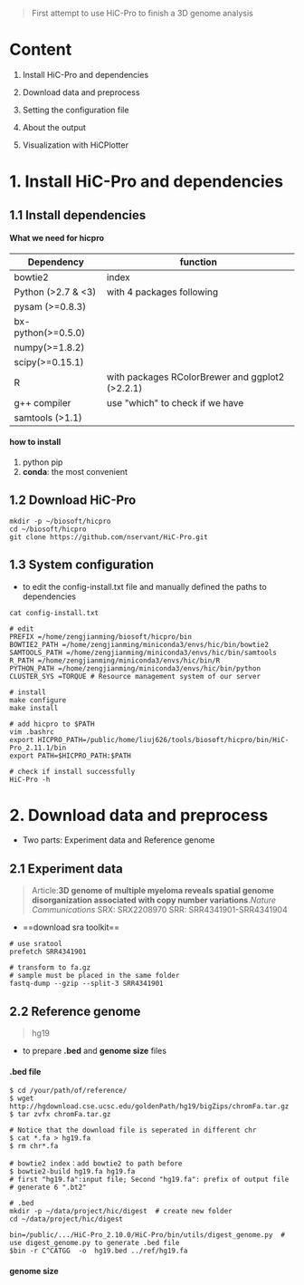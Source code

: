 > First attempt to use HiC-Pro to finish a 3D genome analysis

# Content
1. Install HiC-Pro and dependencies
	
2. Download data and preprocess
3. Setting the configuration file
4. About the output
5. Visualization with HiCPlotter

# 1. Install HiC-Pro and dependencies
## 1.1 Install dependencies
#### What we need for hicpro
Dependency| function
--|--
bowtie2 | index
Python (>2.7 & <3) |with 4 packages following
pysam (>=0.8.3)|
bx-python(>=0.5.0)| 
numpy(>=1.8.2)| 
scipy(>=0.15.1) |
R|with packages RColorBrewer and ggplot2 (>2.2.1) 
g++ compiler | use "which" to check if we have
samtools (>1.1) |

#### how to install
1. python pip
2. **conda**: the most convenient

## 1.2 Download HiC-Pro
```
mkdir -p ~/biosoft/hicpro
cd ~/biosoft/hicpro
git clone https://github.com/nservant/HiC-Pro.git
```
## 1.3 System configuration
- to edit the config-install.txt file and manually defined the paths to dependencies
```
cat config-install.txt

# edit 
PREFIX =/home/zengjianming/biosoft/hicpro/bin
BOWTIE2_PATH =/home/zengjianming/miniconda3/envs/hic/bin/bowtie2
SAMTOOLS_PATH =/home/zengjianming/miniconda3/envs/hic/bin/samtools
R_PATH =/home/zengjianming/miniconda3/envs/hic/bin/R
PYTHON_PATH =/home/zengjianming/miniconda3/envs/hic/bin/python
CLUSTER_SYS =TORQUE # Resource management system of our server

# install
make configure
make install

# add hicpro to $PATH
vim .bashrc
export HICPRO_PATH=/public/home/liuj626/tools/biosoft/hicpro/bin/HiC-Pro_2.11.1/bin
export PATH=$HICPRO_PATH:$PATH

# check if install successfully 
HiC-Pro -h
```

# 2. Download data and preprocess
- Two parts: Experiment data and Reference genome
## 2.1 Experiment data
> Article:**3D genome of multiple myeloma reveals spatial genome disorganization associated with copy number variations**.*Nature Communications*
> SRX: SRX2208970
> SRR: SRR4341901-SRR4341904
- ==download sra toolkit==
```
# use sratool
prefetch SRR4341901

# transform to fa.gz
# sample must be placed in the same folder
fastq-dump --gzip --split-3 SRR4341901
```

## 2.2 Reference genome
> hg19
- to prepare **.bed** and **genome size** files
#### .bed file
```
$ cd /your/path/of/reference/
$ wget http://hgdownload.cse.ucsc.edu/goldenPath/hg19/bigZips/chromFa.tar.gz
$ tar zvfx chromFa.tar.gz

# Notice that the download file is seperated in different chr
$ cat *.fa > hg19.fa
$ rm chr*.fa

# bowtie2 index：add bowtie2 to path before
$ bowtie2-build hg19.fa hg19.fa
# first "hg19.fa":input file; Second "hg19.fa": prefix of output file
# generate 6 ".bt2"

# .bed 
mkdir -p ~/data/project/hic/digest  # create new folder
cd ~/data/project/hic/digest

bin=/public/.../HiC-Pro_2.10.0/HiC-Pro/bin/utils/digest_genome.py  # use digest_genome.py to generate .bed file
$bin -r C^CATGG  -o  hg19.bed ../ref/hg19.fa 
```
#### genome size 



